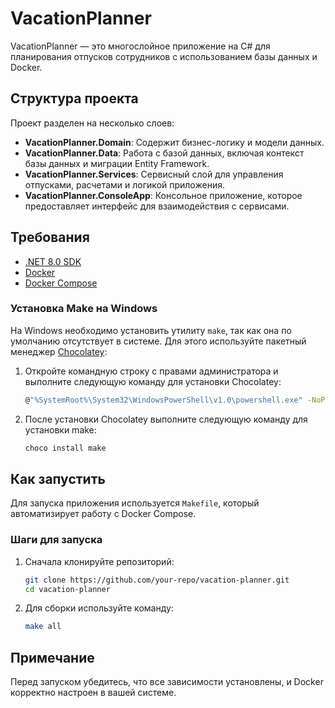 # VacationPlanner

VacationPlanner — это многослойное приложение на C# для планирования отпусков сотрудников с использованием базы данных и Docker.

## Структура проекта

Проект разделен на несколько слоев:

- **VacationPlanner.Domain**: Содержит бизнес-логику и модели данных.
- **VacationPlanner.Data**: Работа с базой данных, включая контекст базы данных и миграции Entity Framework.
- **VacationPlanner.Services**: Сервисный слой для управления отпусками, расчетами и логикой приложения.
- **VacationPlanner.ConsoleApp**: Консольное приложение, которое предоставляет интерфейс для взаимодействия с сервисами.

## Требования

- [.NET 8.0 SDK](https://dotnet.microsoft.com/download/dotnet/8.0)
- [Docker](https://www.docker.com/get-started)
- [Docker Compose](https://docs.docker.com/compose/)

### Установка Make на Windows

На Windows необходимо установить утилиту `make`, так как она по умолчанию отсутствует в системе. Для этого используйте пакетный менеджер [Chocolatey](https://chocolatey.org/install):

1. Откройте командную строку с правами администратора и выполните следующую команду для установки Chocolatey:

   ```bash
   @"%SystemRoot%\System32\WindowsPowerShell\v1.0\powershell.exe" -NoProfile -ExecutionPolicy Bypass -Command "Set-ExecutionPolicy Bypass -Scope Process -Force; [System.Net.ServicePointManager]::SecurityProtocol = [System.Net.ServicePointManager]::SecurityProtocol -bor 3072; iex ((New-Object System.Net.WebClient).DownloadString('https://community.chocolatey.org/install.ps1'))" && SET "PATH=%PATH%;%ALLUSERSPROFILE%\chocolatey\bin"
   ```
   
2. После установки Chocolatey выполните следующую команду для установки make:
   ```bash
   choco install make
   ```

## Как запустить

Для запуска приложения используется `Makefile`, который автоматизирует работу с Docker Compose.

### Шаги для запуска

1. Сначала клонируйте репозиторий:

   ```bash
   git clone https://github.com/your-repo/vacation-planner.git
   cd vacation-planner
   ```

2. Для сборки используйте команду:

   ```bash
   make all
   ```

## Примечание
Перед запуском убедитесь, что все зависимости установлены, и Docker корректно настроен в вашей системе.
